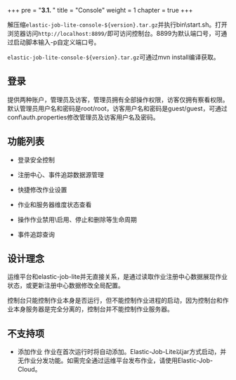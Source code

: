 +++
pre = "<b>3.1. </b>"
title = "Console"
weight = 1
chapter = true
+++

解压缩`elastic-job-lite-console-${version}.tar.gz`并执行bin\start.sh。打开浏览器访问`http://localhost:8899/`即可访问控制台。8899为默认端口号，可通过启动脚本输入-p自定义端口号。

`elastic-job-lite-console-${version}.tar.gz`可通过mvn install编译获取。

## 登录

提供两种账户，管理员及访客，管理员拥有全部操作权限，访客仅拥有察看权限。默认管理员用户名和密码是root/root，访客用户名和密码是guest/guest，可通过conf\auth.properties修改管理员及访客用户名及密码。

## 功能列表

* 登录安全控制

* 注册中心、事件追踪数据源管理

* 快捷修改作业设置

* 作业和服务器维度状态查看

* 操作作业禁用\启用、停止和删除等生命周期

* 事件追踪查询

## 设计理念

运维平台和elastic-job-lite并无直接关系，是通过读取作业注册中心数据展现作业状态，或更新注册中心数据修改全局配置。

控制台只能控制作业本身是否运行，但不能控制作业进程的启动，因为控制台和作业本身服务器是完全分离的，控制台并不能控制作业服务器。

## 不支持项

* 添加作业
作业在首次运行时将自动添加。Elastic-Job-Lite以jar方式启动，并无作业分发功能。如需完全通过运维平台发布作业，请使用Elastic-Job-Cloud。
